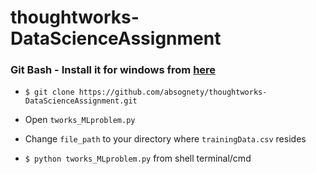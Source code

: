 # thoughtworks-DataScienceAssignment

### Git Bash - Install it for windows from [here](https://git-scm.com/downloads)

+ `$ git clone https://github.com/absognety/thoughtworks-DataScienceAssignment.git`

+ Open `tworks_MLproblem.py`

+ Change `file_path` to your directory where `trainingData.csv` resides

+ `$ python tworks_MLproblem.py` from shell terminal/cmd
